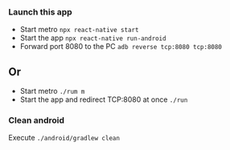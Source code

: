 ### Launch this app
 - Start metro `npx react-native start`
 - Start the app `npx react-native run-android`
 - Forward port 8080 to the PC `adb reverse tcp:8080 tcp:8080`

## Or
  - Start metro `./rum m`
  - Start the app and redirect TCP:8080 at once `./run`

### Clean android
Execute `./android/gradlew clean`